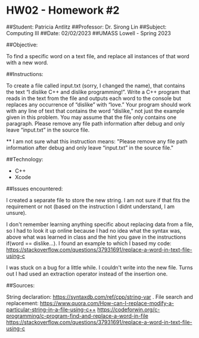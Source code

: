 #  HW02 - Homework #2
##Student: Patricia Antlitz
##Professor: Dr. Sirong Lin
##Subject: Computing III
##Date: 02/02/2023
##UMASS Lowell - Spring 2023

##Objective:

To find a specific word on a text file, and replace all instances of that word with a new word.

##Instructions:

To create a file called input.txt (sorry, I changed the name), that contains the text “I dislike C++ and dislike
programming!”. Write a C++ program that reads in the text from the file and outputs each word to the
console but replaces any occurrence of “dislike” with “love.” Your program should work with any line of
text that contains the word “dislike,” not just the example given in this problem. You may assume that
the file only contains one paragraph. Please remove any file path information after debug and only
leave “input.txt” in the source file.

** I am not sure what this instruction means: "Please remove any file path information after debug and only
leave “input.txt” in the source file."

##Technology:

- C++
- Xcode

##Issues encountered:

I created a separate file to store the new string. I am not sure if that fits the requirement or not (based on the instruction I didnt understand, I am unsure).

I don't remember learning anything specific about replacing data from a file, so I had to look it up online because I had no idea what 
the syntax was, above what was learned in class and the hint you gave in the instructions if(word == dislike...). I found an example 
to which I based my code: https://stackoverflow.com/questions/37931691/replace-a-word-in-text-file-using-c

I was stuck on a bug for a little while. I couldn't write into the new file. Turns out I had used an extraction operator instead of the insertion one. 


##Sources:

String declaration: https://syntaxdb.com/ref/cpp/string-var . 
File search and replacement: https://www.quora.com/How-can-I-replace-modify-a-particular-string-in-a-file-using-c++
https://codeforwin.org/c-programming/c-program-find-and-replace-a-word-in-file
https://stackoverflow.com/questions/37931691/replace-a-word-in-text-file-using-c




